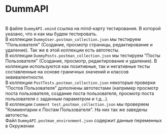 # DummAPI
\
В файле `DummyAPI.xmind` ссылка на mind-карту тестирования. В которой указано, что и как мы будем тестировать.\
В коллекции `DummyUser.postman_collection.json` мы тестируем "Пользователя" (Создание, просмотр страницы, редактирование и удаление). Так же в этой коллекции есть автотесты.\
В коллекции `DummyPosts.postman_collection.json` мы тестируем "Посты Пользователя" (Создание, просмотр, редактирование и удаление). В коллекции используются как позитивные, так и негативные тесты
составленные на основе граничных значений и классов эквивалентности.\
В коллекции `PostTests.postman_collection.json` некоторые проверки "Постов Пользователя" дополнены автотестами (например просмотр поста пользователя, создание поста пользователя, просмотр поста пользователя с заданным параметром и т.д...).\
В коллекции `Comment test.postman_collection.json` мы проверяем "Комментарии к Постам Пользователя". На них так же заведены автотесты.\
Файл `DummyAPI.postman_environment.json` содержит данные переменных в Окружении 
